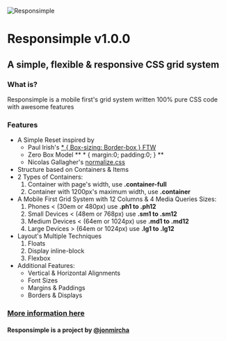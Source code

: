 ![Responsimple](http://jonmircha.github.io/responsimple/img/responsimple-logo.png)
# Responsimple v1.0.0
## A simple, flexible & responsive CSS grid system

### What is?
Responsimple is a mobile first's grid system written 100% pure CSS code with awesome features

### Features
* A Simple Reset inspired by
	* Paul Irish's [* { Box-sizing: Border-box } FTW](http://www.paulirish.com/2012/box-sizing-border-box-ftw/)
	* Zero Box Model ** * { margin:0; padding:0; } **
	* Nicolas Gallagher's [normalize.css](http://necolas.github.io/normalize.css/)
* Structure based on Containers & Items
* 2 Types of Containers:
	1. Container with page's width, use **.container-full** 
	2. Container with 1200px's maximum width, use **.container**
* A Mobile First Grid System with 12 Columns & 4 Media Queries Sizes:
	1. Phones &lt; (30em or 480px) use **.ph1 to .ph12**
	2. Small Devices &lt; (48em or 768px) use **.sm1 to .sm12**
	3. Medium Devices &lt; (64em or 1024px) use **.md1 to .md12**
	4. Large Devices &gt; (64em or 1024px) use **.lg1 to .lg12**
* Layout's Multiple Techniques
	1. Floats
	2. Display inline-block
	3. Flexbox
* Additional Features:
	* Vertical & Horizontal Alignments
	* Font Sizes
	* Margins & Paddings
	* Borders & Displays

### [More information here](http://jonmircha.github.io/responsimple "Responsimple Oficial Site")
#### Responsimple is a project by [@jonmircha](http://jonmircha.com "Jonathan MirCha")